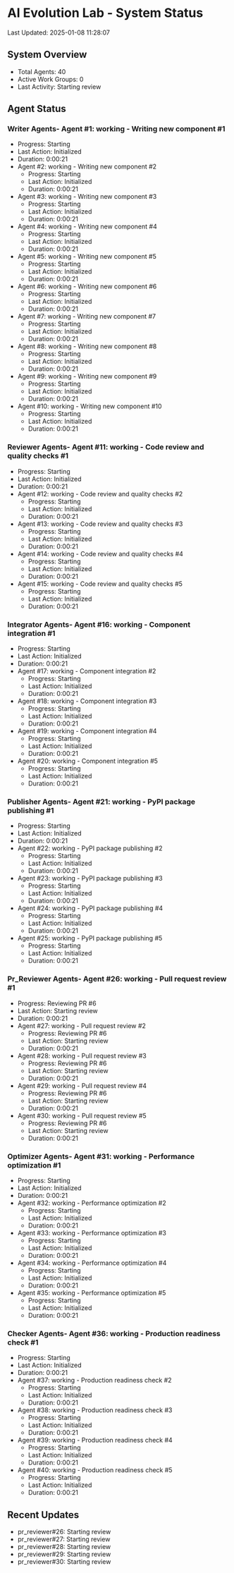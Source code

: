 # AI Evolution Lab - System Status
Last Updated: 2025-01-08 11:28:07

## System Overview
- Total Agents: 40
- Active Work Groups: 0
- Last Activity: Starting review

## Agent Status

### Writer Agents- Agent #1: working - Writing new component #1
  - Progress: Starting
  - Last Action: Initialized
  - Duration: 0:00:21
- Agent #2: working - Writing new component #2
  - Progress: Starting
  - Last Action: Initialized
  - Duration: 0:00:21
- Agent #3: working - Writing new component #3
  - Progress: Starting
  - Last Action: Initialized
  - Duration: 0:00:21
- Agent #4: working - Writing new component #4
  - Progress: Starting
  - Last Action: Initialized
  - Duration: 0:00:21
- Agent #5: working - Writing new component #5
  - Progress: Starting
  - Last Action: Initialized
  - Duration: 0:00:21
- Agent #6: working - Writing new component #6
  - Progress: Starting
  - Last Action: Initialized
  - Duration: 0:00:21
- Agent #7: working - Writing new component #7
  - Progress: Starting
  - Last Action: Initialized
  - Duration: 0:00:21
- Agent #8: working - Writing new component #8
  - Progress: Starting
  - Last Action: Initialized
  - Duration: 0:00:21
- Agent #9: working - Writing new component #9
  - Progress: Starting
  - Last Action: Initialized
  - Duration: 0:00:21
- Agent #10: working - Writing new component #10
  - Progress: Starting
  - Last Action: Initialized
  - Duration: 0:00:21

### Reviewer Agents- Agent #11: working - Code review and quality checks #1
  - Progress: Starting
  - Last Action: Initialized
  - Duration: 0:00:21
- Agent #12: working - Code review and quality checks #2
  - Progress: Starting
  - Last Action: Initialized
  - Duration: 0:00:21
- Agent #13: working - Code review and quality checks #3
  - Progress: Starting
  - Last Action: Initialized
  - Duration: 0:00:21
- Agent #14: working - Code review and quality checks #4
  - Progress: Starting
  - Last Action: Initialized
  - Duration: 0:00:21
- Agent #15: working - Code review and quality checks #5
  - Progress: Starting
  - Last Action: Initialized
  - Duration: 0:00:21

### Integrator Agents- Agent #16: working - Component integration #1
  - Progress: Starting
  - Last Action: Initialized
  - Duration: 0:00:21
- Agent #17: working - Component integration #2
  - Progress: Starting
  - Last Action: Initialized
  - Duration: 0:00:21
- Agent #18: working - Component integration #3
  - Progress: Starting
  - Last Action: Initialized
  - Duration: 0:00:21
- Agent #19: working - Component integration #4
  - Progress: Starting
  - Last Action: Initialized
  - Duration: 0:00:21
- Agent #20: working - Component integration #5
  - Progress: Starting
  - Last Action: Initialized
  - Duration: 0:00:21

### Publisher Agents- Agent #21: working - PyPI package publishing #1
  - Progress: Starting
  - Last Action: Initialized
  - Duration: 0:00:21
- Agent #22: working - PyPI package publishing #2
  - Progress: Starting
  - Last Action: Initialized
  - Duration: 0:00:21
- Agent #23: working - PyPI package publishing #3
  - Progress: Starting
  - Last Action: Initialized
  - Duration: 0:00:21
- Agent #24: working - PyPI package publishing #4
  - Progress: Starting
  - Last Action: Initialized
  - Duration: 0:00:21
- Agent #25: working - PyPI package publishing #5
  - Progress: Starting
  - Last Action: Initialized
  - Duration: 0:00:21

### Pr_Reviewer Agents- Agent #26: working - Pull request review #1
  - Progress: Reviewing PR #6
  - Last Action: Starting review
  - Duration: 0:00:21
- Agent #27: working - Pull request review #2
  - Progress: Reviewing PR #6
  - Last Action: Starting review
  - Duration: 0:00:21
- Agent #28: working - Pull request review #3
  - Progress: Reviewing PR #6
  - Last Action: Starting review
  - Duration: 0:00:21
- Agent #29: working - Pull request review #4
  - Progress: Reviewing PR #6
  - Last Action: Starting review
  - Duration: 0:00:21
- Agent #30: working - Pull request review #5
  - Progress: Reviewing PR #6
  - Last Action: Starting review
  - Duration: 0:00:21

### Optimizer Agents- Agent #31: working - Performance optimization #1
  - Progress: Starting
  - Last Action: Initialized
  - Duration: 0:00:21
- Agent #32: working - Performance optimization #2
  - Progress: Starting
  - Last Action: Initialized
  - Duration: 0:00:21
- Agent #33: working - Performance optimization #3
  - Progress: Starting
  - Last Action: Initialized
  - Duration: 0:00:21
- Agent #34: working - Performance optimization #4
  - Progress: Starting
  - Last Action: Initialized
  - Duration: 0:00:21
- Agent #35: working - Performance optimization #5
  - Progress: Starting
  - Last Action: Initialized
  - Duration: 0:00:21

### Checker Agents- Agent #36: working - Production readiness check #1
  - Progress: Starting
  - Last Action: Initialized
  - Duration: 0:00:21
- Agent #37: working - Production readiness check #2
  - Progress: Starting
  - Last Action: Initialized
  - Duration: 0:00:21
- Agent #38: working - Production readiness check #3
  - Progress: Starting
  - Last Action: Initialized
  - Duration: 0:00:21
- Agent #39: working - Production readiness check #4
  - Progress: Starting
  - Last Action: Initialized
  - Duration: 0:00:21
- Agent #40: working - Production readiness check #5
  - Progress: Starting
  - Last Action: Initialized
  - Duration: 0:00:21


## Recent Updates
- pr_reviewer#26: Starting review
- pr_reviewer#27: Starting review
- pr_reviewer#28: Starting review
- pr_reviewer#29: Starting review
- pr_reviewer#30: Starting review
